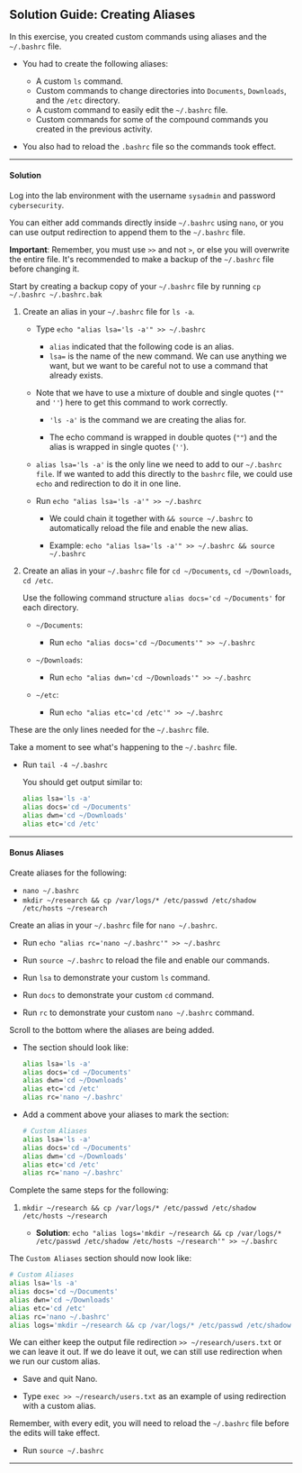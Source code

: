 ## Solution Guide: Creating Aliases

In this exercise, you created custom commands using aliases and the `~/.bashrc` file.

- You had to create the following aliases:

    - A custom `ls` command.
    - Custom commands to change directories into `Documents`, `Downloads`, and the `/etc` directory.
    - A custom command to easily edit the `~/.bashrc` file.
    - Custom commands for some of the compound commands you created in the previous activity.

- You also had to reload the `.bashrc` file so the commands took effect.

---

#### Solution

Log into the lab environment with the username `sysadmin` and password `cybersecurity`.

You can either add commands directly inside `~/.bashrc` using `nano`, or you can use output redirection to append them to the `~/.bashrc` file.

**Important**: Remember, you must use `>>` and not `>`, or else you will overwrite the entire file. It's recommended to make a backup of the `~/.bashrc` file before changing it.


Start by creating a backup copy of your `~/.bashrc` file by running `cp ~/.bashrc ~/.bashrc.bak`

1. Create an alias in your `~/.bashrc` file for `ls -a`.

    - Type `echo "alias lsa='ls -a'" >> ~/.bashrc`

        - `alias` indicated that the following code is an alias.
        - `lsa=` is the name of the new command. We can use anything we want, but we want to be careful not to use a command that already exists.

    - Note that we have to use a mixture of double and single quotes (`""` and `''`) here to get this command to work correctly.

        - `'ls -a'` is the command we are creating the alias for.

        - The echo command is wrapped in double quotes (`""`) and the alias is wrapped in single quotes (`''`).

    - `alias lsa='ls -a'` is the only line we need to add to our `~/.bashrc file`. If we wanted to add this directly to the `bashrc` file, we could use `echo` and redirection to do it in one line.

    - Run `echo "alias lsa='ls -a'" >> ~/.bashrc`
        
        - We could chain it together with `&& source ~/.bashrc` to automatically reload the file and enable the new alias.
        
        - Example: `echo "alias lsa='ls -a'" >> ~/.bashrc && source ~/.bashrc`



2. Create an alias in your `~/.bashrc` file for `cd ~/Documents`, `cd ~/Downloads`, `cd /etc`.

    Use the following command structure `alias docs='cd ~/Documents'` for each directory.

    - `~/Documents`:
        - Run `echo "alias docs='cd ~/Documents'" >> ~/.bashrc`

    - `~/Downloads`:
        - Run `echo "alias dwn='cd ~/Downloads'" >> ~/.bashrc`

    - `~/etc`:
        - Run `echo "alias etc='cd /etc'" >> ~/.bashrc`


These are the only lines needed for the `~/.bashrc` file.

Take a moment to see what's happening to the `~/.bashrc` file.

- Run `tail -4 ~/.bashrc`

    You should get output similar to:

    ```bash
    alias lsa='ls -a'
    alias docs='cd ~/Documents'
    alias dwn='cd ~/Downloads'
    alias etc='cd /etc'
    ```

---

#### Bonus Aliases

Create aliases for the following: 

- `nano ~/.bashrc`
- `mkdir ~/research && cp /var/logs/* /etc/passwd /etc/shadow /etc/hosts ~/research`

Create an alias in your `~/.bashrc` file for `nano ~/.bashrc`.

- Run `echo "alias rc='nano ~/.bashrc'" >> ~/.bashrc`

- Run `source ~/.bashrc` to reload the file and enable our commands.

- Run `lsa` to demonstrate your custom `ls` command.

- Run `docs` to demonstrate your custom `cd` command.

- Run `rc` to demonstrate your custom `nano ~/.bashrc` command.

Scroll to the bottom where the aliases are being added.

- The section should look like:

    ```bash
    alias lsa='ls -a'
    alias docs='cd ~/Documents'
    alias dwn='cd ~/Downloads'
    alias etc='cd /etc'
    alias rc='nano ~/.bashrc'
    ```

- Add a comment above your aliases to mark the section:

    ```bash
    # Custom Aliases
    alias lsa='ls -a'
    alias docs='cd ~/Documents'
    alias dwn='cd ~/Downloads'
    alias etc='cd /etc'
    alias rc='nano ~/.bashrc'
    ```


Complete the same steps for the following: 

1. `mkdir ~/research && cp /var/logs/* /etc/passwd /etc/shadow /etc/hosts ~/research`

    - **Solution**: `echo "alias logs='mkdir ~/research && cp /var/logs/* /etc/passwd /etc/shadow /etc/hosts ~/research'" >> ~/.bashrc`

    
The `Custom Aliases` section should now look like:

```bash
# Custom Aliases
alias lsa='ls -a'
alias docs='cd ~/Documents'
alias dwn='cd ~/Downloads'
alias etc='cd /etc'
alias rc='nano ~/.bashrc'
alias logs='mkdir ~/research && cp /var/logs/* /etc/passwd /etc/shadow /etc/hosts ~/research'
```

We can either keep the output file redirection `>> ~/research/users.txt` or we can leave it out. If we do leave it out, we can still use redirection when we run our custom alias.

- Save and quit Nano.

- Type `exec >> ~/research/users.txt` as an example of using redirection with a custom alias.

Remember, with every edit, you will need to reload the `~/.bashrc` file before the edits will take effect.

- Run `source ~/.bashrc`


--- 
